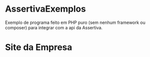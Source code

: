 # AssertivaExemplos
Exemplo de programa feito em PHP puro (sem nenhum framework ou composer) para integrar com a api da Assertiva.


# Site da Empresa


